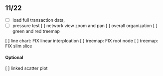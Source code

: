 ## 11/22

- [ ] load full transaction data,
 - [ ] pressure test
[ ] network view zoom and pan 
[ ] overall organization
[ ] green and red treemap

[ ] line chart: FIX linear interploation 
[ ] treemap: FIX root node
[ ] treemap: FIX slim slice 
#### Optional

[ ] linked scatter plot